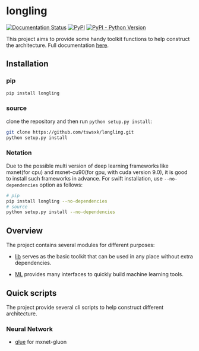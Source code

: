 # longling

[![Documentation Status](https://readthedocs.org/projects/longling/badge/?version=latest)](https://longling.readthedocs.io/zh/latest/index.html)
[![PyPI](https://img.shields.io/pypi/v/longling.svg)](https://pypi.python.org/pypi/longling)
[![PyPI - Python Version](https://img.shields.io/pypi/pyversions/longling.svg)](https://pypi.python.org/pypi/longling)

This project aims to provide some handy toolkit functions to help construct the
architecture. 
Full documentation [here](https://longling.readthedocs.io/zh/latest/index.html).

## Installation

### pip
```bash
pip install longling
```
### source
clone the repository and then run `python setup.py install`:
```bash
git clone https://github.com/tswsxk/longling.git
python setup.py install
```

### Notation
Due to the possible multi version of deep learning frameworks like 
mxnet(for cpu) and mxnet-cu90(for gpu, with cuda version 9.0), 
it is good to install such frameworks in advance. 
For swift installation, use `--no-dependencies` option as follows:
```bash
# pip
pip install longling --no-dependencies
# source
python setup.py install --no-dependencies
```

## Overview
The project contains several modules for different purposes:

*  [lib](https://longling.readthedocs.io/zh/latest/submodule/lib/index.html) 
serves as the basic toolkit that can be used in any place without 
extra dependencies.

* [ML](https://longling.readthedocs.io/zh/latest/submodule/ML/index.html) 
provides many interfaces to quickly build machine learning tools.

## Quick scripts
The project provide several cli scripts to help construct different 
architecture.

### Neural Network

* [glue](https://longling.readthedocs.io/zh/latest/submodule/ML/MxnetHelper/glue.html) 
for mxnet-gluon

